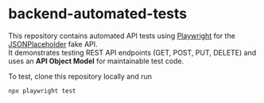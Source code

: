 # backend-automated-tests

This repository contains automated API tests using [Playwright](https://playwright.dev/) for the [JSONPlaceholder](https://jsonplaceholder.typicode.com/) fake API.  
It demonstrates testing REST API endpoints (GET, POST, PUT, DELETE) and uses an **API Object Model** for maintainable test code.

To test, clone this repository locally and run

```npx playwright test```